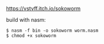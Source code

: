https://vstvff.itch.io/sokoworm

build with nasm:
```
$ nasm -f bin -o sokoworm worm.nasm
$ chmod +x sokoworm
```
